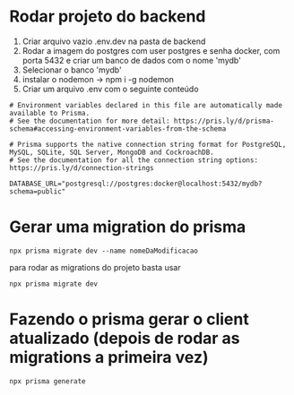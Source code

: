 # Rodar projeto do backend
1. Criar arquivo vazio .env.dev na pasta de backend
2. Rodar a imagem do postgres com user postgres e senha docker, com porta 5432 e criar um banco de dados com o nome 'mydb'
3. Selecionar o banco 'mydb'
4. instalar o nodemon -> npm i -g nodemon
5. Criar um arquivo .env com o seguinte conteúdo
```
# Environment variables declared in this file are automatically made available to Prisma.
# See the documentation for more detail: https://pris.ly/d/prisma-schema#accessing-environment-variables-from-the-schema

# Prisma supports the native connection string format for PostgreSQL, MySQL, SQLite, SQL Server, MongoDB and CockroachDB.
# See the documentation for all the connection string options: https://pris.ly/d/connection-strings

DATABASE_URL="postgresql://postgres:docker@localhost:5432/mydb?schema=public"
```

# Gerar uma migration do prisma
```
npx prisma migrate dev --name nomeDaModificacao
```
para rodar as migrations do projeto basta usar
```
npx prisma migrate dev
```
# Fazendo o prisma gerar o client atualizado (depois de rodar as migrations a primeira vez)
```
npx prisma generate
```